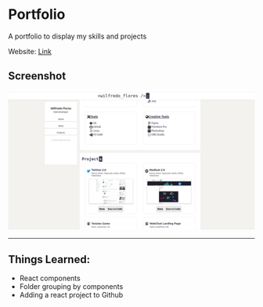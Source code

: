 # Portfolio

A portfolio to display my skills and projects

Website: [Link](https://https://www.wilfredoflores.dev/)

## Screenshot

![App Screenshot](/public/portfolio-screenshot.jpg)

---

## Things Learned:

- React components
- Folder grouping by components
- Adding a react project to Github
